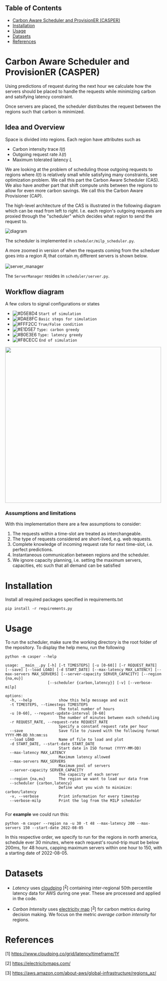 ## Table of Contents
- [Carbon Aware Scheduler and ProvisionER (CASPER)](#carbon-aware-scheduler-and-provisioner-casper)
- [Installation](#installation)
- [Usage](#usage)
- [Datasets](#datasets)
- [References](#references)

# Carbon Aware Scheduler and ProvisionER (CASPER)

Using predictions of request during the next hour we calculate how the servers should be placed to handle
the requests while minimizing carbon and satsifying latency constraint.

Once servers are placed, the scheduler distributes the request between the regions such that carbon is minimized.

## Idea and Overview
Space is divided into regions. Each region have attributes such as
- Carbon intensity trace $I(t)$
- Outgoing request rate $\lambda(t)$
- Maximum tolerated latency $L$

We are looking at the problem of scheduling those outgoing requests to regions
where $I(t)$ is relatively small while satisfying many constraints, see optimization problem.
We call this part the Carbon Aware Scheduler (CAS). We also have another part that shift compute units between
the regions to allow for even more carbon savings. We call this the Carbon Aware Provisioner (CAP).

The high-level architecture of the CAS is illustrated in the following diagram which can be read from left to right.
I.e. each region's outgoing requests are proxied through the "scheduler" which decides what region to send the request to.

![diagram](https://user-images.githubusercontent.com/43207511/184157966-3a8c8033-b34c-49cf-bc98-338ea4a8106f.png)

The scheduler is implemented in `scheduler/milp_scheduler.py`.


A more zoomed in version of when the requests coming from the scheduer goes into a region $R_i$ that contain $m_i$ different servers is shown below.

![server_manager](https://user-images.githubusercontent.com/43207511/184157845-fa24d2b0-3ce4-4906-83ce-ac2ba9b8d462.png)

The `ServerManager` resides in `scheduler/server.py`.

## Workflow diagram

A few colors to signal configurations or states
- ![#D5E8D4](https://via.placeholder.com/15/D5E8D4/D5E8D4.png) `Start of simulation`
- ![#DAE8FC](https://via.placeholder.com/15/DAE8FC/DAE8FC.png) `Basic steps for simulation`
- ![#FFF2CC](https://via.placeholder.com/15/FFF2CC/FFF2CC.png) `True/False condition`
- ![#E1D5E7](https://via.placeholder.com/15/E1D5E7/E1D5E7.png) `Type: carbon greedy`
- ![#B0E3E6](https://via.placeholder.com/15/B0E3E6/B0E3E6.png) `Type: latency greedy`
- ![#F8CECC](https://via.placeholder.com/15/F8CECC/F8CECC.png) `End of simulation`

<img src="https://github.com/umassos/casper/blob/main/images/Workflow-Diagram.jpg" width="500">

### Assumptions and limitations

With this implementation there are a few assumptions to consider:

1. The requests within a time-slot are treated as interchangeable.
2. The type of requests considered are short-lived, e.g. web requests.
3. Complete knowledge of incoming request rate for next time-slot, i.e. perfect predictions.
4. Instantaneous communication between regions and the scheduler.
5. We ignore capacity planning, i.e. setting the maximum servers, capacities, etc such that all demand can be satisfied

# Installation
Install all required packages specified in requirements.txt
```
pip install -r requirements.py
```

# Usage

To run the scheduler, make sure the working directory is the root folder of the repository. To display the help menu, run the following

```
python -m casper --help
```

```
usage: __main__.py [-h] [-t TIMESTEPS] [-u [0-60]] [-r REQUEST_RATE] [--save] [--load LOAD] [-d START_DATE] [--max-latency MAX_LATENCY] [--max-servers MAX_SERVERS] [--server-capacity SERVER_CAPACITY] [--region {na,eu}]
                   [--scheduler {carbon,latency}] [-v] [--verbose-milp]

options:
  -h, --help            show this help message and exit
  -t TIMESTEPS, --timesteps TIMESTEPS
                        The total number of hours
  -u [0-60], --request-update-interval [0-60]
                        The number of minutes between each scheduling
  -r REQUEST_RATE, --request-rate REQUEST_RATE
                        Specify a constant request rate per hour
  --save                Save file to /saved with the following format YYYY-MM-DD_hh:mm:ss
  --load LOAD           Name of file to load and plot
  -d START_DATE, --start-date START_DATE
                        Start date in ISO format (YYYY-MM-DD)
  --max-latency MAX_LATENCY
                        Maximum latency allowed
  --max-servers MAX_SERVERS
                        Maximum pool of servers
  --server-capacity SERVER_CAPACITY
                        The capacity of each server
  --region {na,eu}      The region we want to load our data from
  --scheduler {carbon,latency}
                        Define what you wish to minimize: carbon/latency
  -v, --verbose         Print information for every timestep
  --verbose-milp        Print the log from the MILP scheduler


```

For **example** we could run this:
```
python -m casper --region na -u 30 -t 48 --max-latency 200 --max-servers 150 --start-date 2022-08-05
```

In this respective order, we specify to run for the regions in north america, schedule ever 30 minutes, where each request's round-trip must be below 200ms, for 48 hours, capping maximum servers within one hour to 150, with a starting date of 2022-08-05.

# Datasets

- _Latency_ uses [cloudping] [<sup id="a2">[2](#latency_cloudping)</sup>] containing inter-regional 50th percentile latency data for
AWS during one year. These are processed and applied in the code.

- _Carbon Intensity_ uses [electricity map] [<sup id="a3">[3](#electricity_map)</sup>] for carbon metrics during decision making. We focus on the metric _average carbon intensity_ for regions.



<!-- THIS IS FOR HYPERLINKS -->
[cloudping]: https://www.cloudping.co/grid/latency/timeframe/1Y
[electricity map]: https://electricitymaps.com/

# References
<a name="latency_cloudping"></a>
[1] https://www.cloudping.co/grid/latency/timeframe/1Y

<a name="electricity_map"></a>
[2] https://electricitymaps.com/

<a name="aws_regions"></a>
[3] https://aws.amazon.com/about-aws/global-infrastructure/regions_az/
